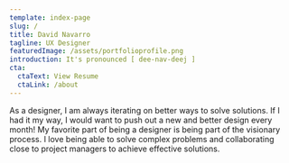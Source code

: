 ```yaml
---
template: index-page
slug: /
title: David Navarro
tagline: UX Designer
featuredImage: /assets/portfolioprofile.png
introduction: It's pronounced [ dee-nav-deej ]
cta:
  ctaText: View Resume
  ctaLink: /about
---
```

As a designer, I am always iterating on better ways to solve solutions. If I had it my way, I would want to push out a new and better design every month! My favorite part of being a designer is being part of the visionary process. I love being able to solve complex problems and collaborating close to project managers to achieve effective solutions.